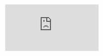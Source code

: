 ![problem](https://github.com/sathiiii/codeBase/blob/patch-1/codeBase/moraXtreme%20Past%20Problems/moraXtreme2.0/Stranger%20Games/Solution.cpp)
